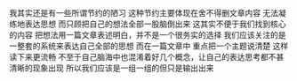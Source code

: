 我其实还是有一些所谓节约的陋习 这种节约主要体现在舍不得删文章内容 无法凝练地表达思想 而只顾把自己的想法全部一股脑倒出来 这其实不便于我们找到核心的内容 把想法用一篇文章表述明白，并不是一个很务实的选择 我们应该关注的是一整套的系统来表达自己全部的思想 而在一篇文章中 重点把一个主题说清楚 这样读下来更流畅 不至于自己脑海中也混淆着好几个概念，让自己的表达思考都不甚清晰的现象出现 所以我们应该是一组一组的但只是输出出来